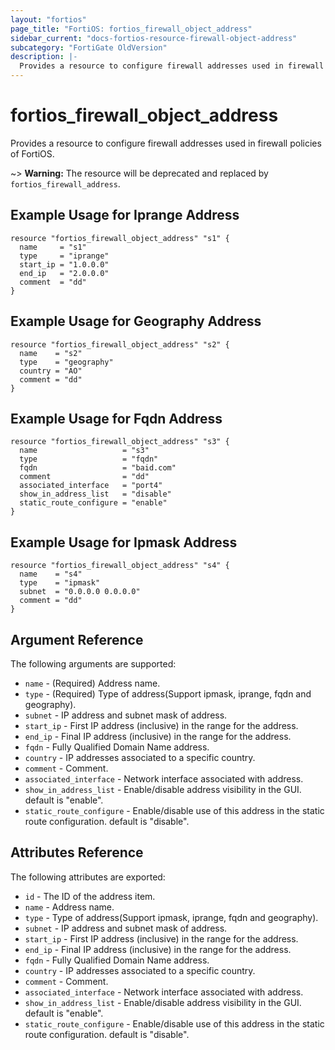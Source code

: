 ```yaml
---
layout: "fortios"
page_title: "FortiOS: fortios_firewall_object_address"
sidebar_current: "docs-fortios-resource-firewall-object-address"
subcategory: "FortiGate OldVersion"
description: |-
  Provides a resource to configure firewall addresses used in firewall policies of FortiOS.
---
```


# fortios_firewall_object_address
Provides a resource to configure firewall addresses used in firewall policies of FortiOS.

~> **Warning:** The resource will be deprecated and replaced by `fortios_firewall_address`.

## Example Usage for Iprange Address
```hcl
resource "fortios_firewall_object_address" "s1" {
  name     = "s1"
  type     = "iprange"
  start_ip = "1.0.0.0"
  end_ip   = "2.0.0.0"
  comment  = "dd"
}
```

## Example Usage for Geography Address
```hcl
resource "fortios_firewall_object_address" "s2" {
  name    = "s2"
  type    = "geography"
  country = "AO"
  comment = "dd"
}
```

## Example Usage for Fqdn Address
```hcl
resource "fortios_firewall_object_address" "s3" {
  name                   = "s3"
  type                   = "fqdn"
  fqdn                   = "baid.com"
  comment                = "dd"
  associated_interface   = "port4"
  show_in_address_list   = "disable"
  static_route_configure = "enable"
}
```

## Example Usage for Ipmask Address
```hcl
resource "fortios_firewall_object_address" "s4" {
  name    = "s4"
  type    = "ipmask"
  subnet  = "0.0.0.0 0.0.0.0"
  comment = "dd"
}
```

## Argument Reference
The following arguments are supported:

* `name` - (Required) Address name.
* `type` - (Required) Type of address(Support ipmask, iprange, fqdn and geography).
* `subnet` - IP address and subnet mask of address.
* `start_ip` - First IP address (inclusive) in the range for the address.
* `end_ip` - Final IP address (inclusive) in the range for the address.
* `fqdn` - Fully Qualified Domain Name address.
* `country` - IP addresses associated to a specific country.
* `comment` - Comment.
* `associated_interface` - Network interface associated with address.
* `show_in_address_list` - Enable/disable address visibility in the GUI. default is "enable".
* `static_route_configure` - Enable/disable use of this address in the static route configuration. default is "disable".

## Attributes Reference
The following attributes are exported:

* `id` - The ID of the address item.
* `name` - Address name.
* `type` - Type of address(Support ipmask, iprange, fqdn and geography).
* `subnet` - IP address and subnet mask of address.
* `start_ip` - First IP address (inclusive) in the range for the address.
* `end_ip` - Final IP address (inclusive) in the range for the address.
* `fqdn` - Fully Qualified Domain Name address.
* `country` - IP addresses associated to a specific country.
* `comment` - Comment.
* `associated_interface` - Network interface associated with address.
* `show_in_address_list` - Enable/disable address visibility in the GUI. default is "enable".
* `static_route_configure` - Enable/disable use of this address in the static route configuration. default is "disable".
